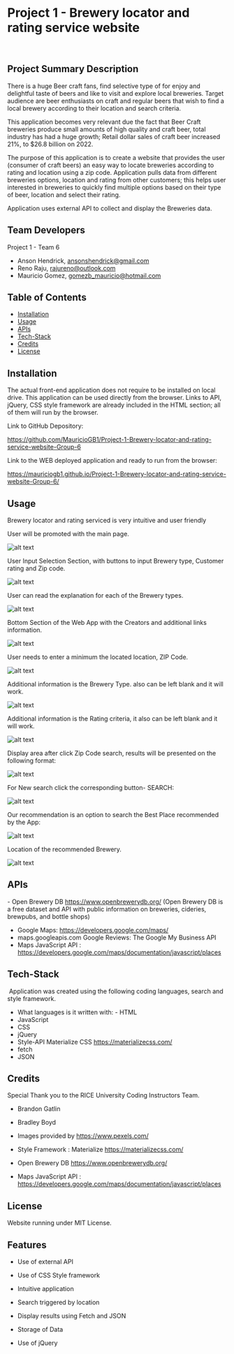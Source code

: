 # Project 1 - Brewery locator and rating service website
​​
## Project Summary Description

There is a huge Beer craft fans, find selective type of for enjoy and delightful taste of beers and like to visit and explore local breweries.
Target audience are beer enthusiasts on craft and regular beers that wish to find a local brewery according to their location and search criteria.

This application becomes very relevant due the fact that Beer Craft breweries produce small amounts of high quality and craft beer, total industry has had a huge growth; Retail dollar sales of craft beer increased 21%, to $26.8 billion on 2022. 

The purpose of this application is to create a website that provides the user (consumer of craft beers) an easy way to locate breweries according to rating and location using a zip code.
Application pulls data from different breweries options, location and rating from other customers; this helps user interested in breweries to quickly find multiple options based on their type of beer, location and select their rating.

Application uses external API to collect and display the Breweries data.


## Team Developers

​Project 1 - Team 6
- Anson Hendrick,     ​ansonshendrick@gmail.com
- Reno Raju,          rajureno@outlook.com  
- Mauricio Gomez,     gomezb_mauricio@hotmail.com


## Table of Contents

- [Installation](#installation)
- [Usage](#usage)
- [APIs](#APIs)
- [Tech-Stack](#Tech-Stack)
- [Credits](#credits)
- [License](#license)

## Installation

The actual front-end application does not require to be installed on local drive. This application can be used directly from the browser. 
Links to API,  jQuery, CSS style framework  are already included in the HTML section; all of them  will run by the browser.

Link to GitHub Depository:

https://github.com/MauricioGB1/Project-1-Brewery-locator-and-rating-service-website-Group-6

Link to the WEB deployed application and ready to run from the browser:

https://mauriciogb1.github.io/Project-1-Brewery-locator-and-rating-service-website-Group-6/



## Usage

Brewery locator and rating serviced is very intuitive and user friendly

User will be promoted with the main page.

![alt text](./assets/images/Appmain.jpg)

User Input Selection Section, with buttons to input Brewery type, Customer rating and Zip code.

![alt text](./assets/images/App1.jpg)

User can read the explanation for each of the Brewery types.

![alt text](./assets/images/App2.jpg)

Bottom Section of the Web App with the Creators and additional links information.

![alt text](./assets/images/App3.jpg)

User needs to enter a minimum the located location, ZIP Code.

![alt text](./assets/images/App4.jpg)

Additional information is the Brewery Type. also can be left blank and it will work.

![alt text](./assets/images/App5.jpg)

Additional information is the Rating criteria, it also can be left blank and it will work.

![alt text](./assets/images/App6.jpg)

Display area after click Zip Code search, results will be presented on the following format:

![alt text](./assets/images/App7.jpg)

For New search click the corresponding button- SEARCH:

![alt text](./assets/images/App8.jpg)

Our recommendation is an option to search the Best Place recommended by the App:

![alt text](./assets/images/App9.jpg)

Location of the recommended Brewery.

![alt text](./assets/images/App10.jpg)


## APIs
​- Open Brewery DB https://www.openbrewerydb.org/
   (Open Brewery DB is a free dataset and API with public information on breweries, cideries, brewpubs, and bottle shops)
- Google Maps: https://developers.google.com/maps/
- maps.googleapis.com Google Reviews: The Google My Business API 
- Maps JavaScript API : https://developers.google.com/maps/documentation/javascript/places

## Tech-Stack
​
Application was created using the following coding languages, search and style framework.

- What languages is it written with: 
​- HTML
- JavaScript
- CSS
- jQuery
- Style-API Materialize CSS   https://materializecss.com/
- fetch
- JSON
​
## Credits

Special Thank you to the RICE University Coding Instructors Team.

- Brandon Gatlin
- Bradley Boyd

-  Images provided by https://www.pexels.com/

- Style Framework : Materialize https://materializecss.com/

- Open Brewery DB https://www.openbrewerydb.org/

- Maps JavaScript API : https://developers.google.com/maps/documentation/javascript/places

## License

Website running under MIT License.


## Features

- Use of external API

- Use of CSS Style framework

- Intuitive application

- Search triggered by location

- Display results using Fetch and JSON

- Storage of Data

- Use of jQuery




